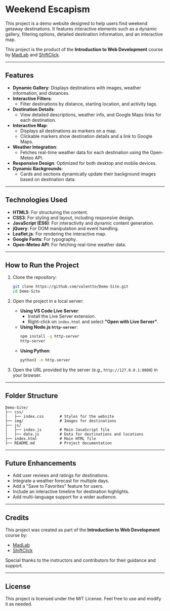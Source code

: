 # Weekend Escapism

This project is a demo website designed to help users find weekend getaway destinations. It features interactive elements such as a dynamic gallery, filtering options, detailed destination information, and an interactive map.

This project is the product of the **Introduction to Web Development** course by [MadLab](https://www.madlab.org.uk/) and [ShiftClick](https://shiftclick.uk/).

---

## Features

- **Dynamic Gallery**: Displays destinations with images, weather information, and distances.
- **Interactive Filters**:
  - Filter destinations by distance, starting location, and activity tags.
- **Destination Details**:
  - View detailed descriptions, weather info, and Google Maps links for each destination.
- **Interactive Map**:
  - Displays all destinations as markers on a map.
  - Clickable markers show destination details and a link to Google Maps.
- **Weather Integration**:
  - Fetches real-time weather data for each destination using the Open-Meteo API.
- **Responsive Design**: Optimized for both desktop and mobile devices.
- **Dynamic Backgrounds**:
  - Cards and sections dynamically update their background images based on destination data.

---

## Technologies Used

- **HTML5**: For structuring the content.
- **CSS3**: For styling and layout, including responsive design.
- **JavaScript (ES6)**: For interactivity and dynamic content generation.
- **jQuery**: For DOM manipulation and event handling.
- **Leaflet.js**: For rendering the interactive map.
- **Google Fonts**: For typography.
- **Open-Meteo API**: For fetching real-time weather data.

---

## How to Run the Project

1. Clone the repository:
   ```bash
   git clone https://github.com/valentto/Demo-Site.git
   cd Demo-Site
   ```

2. Open the project in a local server:
   - **Using VS Code Live Server**:
     - Install the Live Server extension.
     - Right-click on `index.html` and select **"Open with Live Server"**.
   - **Using Node.js `http-server`**:
     ```bash
     npm install -g http-server
     http-server
     ```
   - **Using Python**:
     ```bash
     python3 -m http.server
     ```

3. Open the URL provided by the server (e.g., `http://127.0.0.1:8080`) in your browser.

---

## Folder Structure

```
Demo-Site/
├── css/
│   ├── index.css       # Styles for the website
├── img/                # Images for destinations
├── js/
│   ├── index.js        # Main JavaScript file
│   ├── data.js         # Data for destinations and locations
├── index.html          # Main HTML file
├── README.md           # Project documentation
```

---

## Future Enhancements

- Add user reviews and ratings for destinations.
- Integrate a weather forecast for multiple days.
- Add a "Save to Favorites" feature for users.
- Include an interactive timeline for destination highlights.
- Add multi-language support for a wider audience.

---

## Credits

This project was created as part of the **Introduction to Web Development** course by:
- [MadLab](https://www.madlab.org.uk/)
- [ShiftClick](https://shiftclick.uk/)

Special thanks to the instructors and contributors for their guidance and support.

---

## License

This project is licensed under the MIT License. Feel free to use and modify it as needed.
